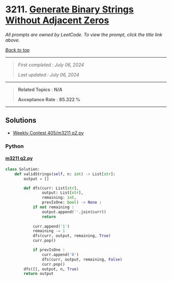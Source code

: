 # 3211. [Generate Binary Strings Without Adjacent Zeros](<https://leetcode.com/problems/generate-binary-strings-without-adjacent-zeros>)

*All prompts are owned by LeetCode. To view the prompt, click the title link above.*

*[Back to top](<../README.md>)*

------

> *First completed : July 06, 2024*
>
> *Last updated : July 06, 2024*


------

> **Related Topics** : **N/A**
>
> **Acceptance Rate** : **85.322 %**


------

## Solutions

- [Weekly Contest 405/m3211 q2.py](<../my-submissions/Weekly Contest 405/m3211 q2.py>)
### Python
#### [m3211 q2.py](<../my-submissions/Weekly Contest 405/m3211 q2.py>)
```Python
class Solution:
    def validStrings(self, n: int) -> List[str]:
        output = []

        def dfs(curr: List[str], 
                output: List[str], 
                remaining: int, 
                prevIsOne: bool) -> None :
            if not remaining :
                output.append(''.join(curr))
                return
            
            curr.append('1')
            remaining -= 1
            dfs(curr, output, remaining, True)
            curr.pop()

            if prevIsOne :
                curr.append('0')
                dfs(curr, output, remaining, False)
                curr.pop()
        dfs([], output, n, True)
        return output
```

